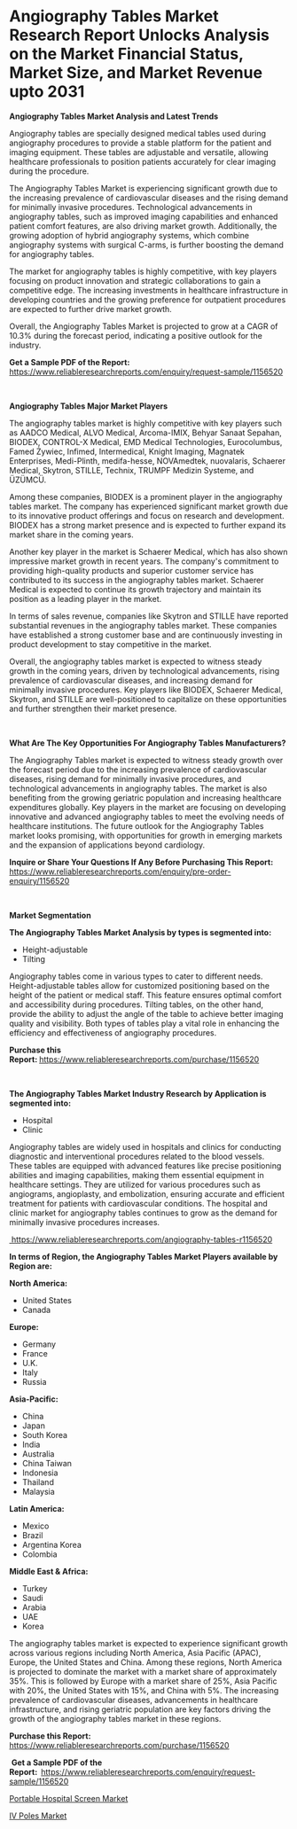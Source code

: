 <p><h1>Angiography Tables Market Research Report Unlocks Analysis on the Market Financial Status, Market Size, and Market Revenue upto 2031</h1></p><p><strong>Angiography Tables Market Analysis and Latest Trends</strong></p>
<p><p>Angiography tables are specially designed medical tables used during angiography procedures to provide a stable platform for the patient and imaging equipment. These tables are adjustable and versatile, allowing healthcare professionals to position patients accurately for clear imaging during the procedure.</p><p>The Angiography Tables Market is experiencing significant growth due to the increasing prevalence of cardiovascular diseases and the rising demand for minimally invasive procedures. Technological advancements in angiography tables, such as improved imaging capabilities and enhanced patient comfort features, are also driving market growth. Additionally, the growing adoption of hybrid angiography systems, which combine angiography systems with surgical C-arms, is further boosting the demand for angiography tables.</p><p>The market for angiography tables is highly competitive, with key players focusing on product innovation and strategic collaborations to gain a competitive edge. The increasing investments in healthcare infrastructure in developing countries and the growing preference for outpatient procedures are expected to further drive market growth.</p><p>Overall, the Angiography Tables Market is projected to grow at a CAGR of 10.3% during the forecast period, indicating a positive outlook for the industry.</p></p>
<p><strong>Get a Sample PDF of the Report:&nbsp;</strong> <a href="https://www.reliableresearchreports.com/enquiry/request-sample/1156520">https://www.reliableresearchreports.com/enquiry/request-sample/1156520</a></p>
<p>&nbsp;</p>
<p><strong>Angiography Tables Major Market Players</strong></p>
<p><p>The angiography tables market is highly competitive with key players such as AADCO Medical, ALVO Medical, Arcoma-IMIX, Behyar Sanaat Sepahan, BIODEX, CONTROL-X Medical, EMD Medical Technologies, Eurocolumbus, Famed Żywiec, Infimed, Intermedical, Knight Imaging, Magnatek Enterprises, Medi-Plinth, medifa-hesse, NOVAmedtek, nuovalaris, Schaerer Medical, Skytron, STILLE, Technix, TRUMPF Medizin Systeme, and ÜZÜMCÜ.</p><p>Among these companies, BIODEX is a prominent player in the angiography tables market. The company has experienced significant market growth due to its innovative product offerings and focus on research and development. BIODEX has a strong market presence and is expected to further expand its market share in the coming years.</p><p>Another key player in the market is Schaerer Medical, which has also shown impressive market growth in recent years. The company's commitment to providing high-quality products and superior customer service has contributed to its success in the angiography tables market. Schaerer Medical is expected to continue its growth trajectory and maintain its position as a leading player in the market.</p><p>In terms of sales revenue, companies like Skytron and STILLE have reported substantial revenues in the angiography tables market. These companies have established a strong customer base and are continuously investing in product development to stay competitive in the market.</p><p>Overall, the angiography tables market is expected to witness steady growth in the coming years, driven by technological advancements, rising prevalence of cardiovascular diseases, and increasing demand for minimally invasive procedures. Key players like BIODEX, Schaerer Medical, Skytron, and STILLE are well-positioned to capitalize on these opportunities and further strengthen their market presence.</p></p>
<p>&nbsp;</p>
<p><strong>What Are The Key Opportunities For Angiography Tables Manufacturers?</strong></p>
<p><p>The Angiography Tables market is expected to witness steady growth over the forecast period due to the increasing prevalence of cardiovascular diseases, rising demand for minimally invasive procedures, and technological advancements in angiography tables. The market is also benefiting from the growing geriatric population and increasing healthcare expenditures globally. Key players in the market are focusing on developing innovative and advanced angiography tables to meet the evolving needs of healthcare institutions. The future outlook for the Angiography Tables market looks promising, with opportunities for growth in emerging markets and the expansion of applications beyond cardiology.</p></p>
<p><strong>Inquire or Share Your Questions If Any Before Purchasing This Report:</strong> <a href="https://www.reliableresearchreports.com/enquiry/pre-order-enquiry/1156520">https://www.reliableresearchreports.com/enquiry/pre-order-enquiry/1156520</a></p>
<p>&nbsp;</p>
<p><strong>Market Segmentation</strong></p>
<p><strong>The Angiography Tables Market Analysis by types is segmented into:</strong></p>
<p><ul><li>Height-adjustable</li><li>Tilting</li></ul></p>
<p><p>Angiography tables come in various types to cater to different needs. Height-adjustable tables allow for customized positioning based on the height of the patient or medical staff. This feature ensures optimal comfort and accessibility during procedures. Tilting tables, on the other hand, provide the ability to adjust the angle of the table to achieve better imaging quality and visibility. Both types of tables play a vital role in enhancing the efficiency and effectiveness of angiography procedures.</p></p>
<p><strong>Purchase this Report:&nbsp;</strong><a href="https://www.reliableresearchreports.com/purchase/1156520">https://www.reliableresearchreports.com/purchase/1156520</a></p>
<p>&nbsp;</p>
<p><strong>The Angiography Tables Market Industry Research by Application is segmented into:</strong></p>
<p><ul><li>Hospital</li><li>Clinic</li></ul></p>
<p><p>Angiography tables are widely used in hospitals and clinics for conducting diagnostic and interventional procedures related to the blood vessels. These tables are equipped with advanced features like precise positioning abilities and imaging capabilities, making them essential equipment in healthcare settings. They are utilized for various procedures such as angiograms, angioplasty, and embolization, ensuring accurate and efficient treatment for patients with cardiovascular conditions. The hospital and clinic market for angiography tables continues to grow as the demand for minimally invasive procedures increases.</p></p>
<p><a href="https://www.reliableresearchreports.com/angiography-tables-r1156520">&nbsp;https://www.reliableresearchreports.com/angiography-tables-r1156520</a></p>
<p><strong>In terms of Region, the Angiography Tables Market Players available by Region are:</strong></p>
<p>
    <p> <strong> North America: </strong>
        <ul>
            <li>United States</li>
            <li>Canada</li>
        </ul>
        </p> 
    <p> <strong> Europe: </strong>
        <ul>
            <li>Germany</li>
            <li>France</li>
            <li>U.K.</li>
            <li>Italy</li>
            <li>Russia</li>
        </ul>
        </p> 
    <p> <strong> Asia-Pacific: </strong>
        <ul>
            <li>China</li>
            <li>Japan</li>
            <li>South Korea</li>
            <li>India</li>
            <li>Australia</li>
            <li>China Taiwan</li>
            <li>Indonesia</li>
            <li>Thailand</li>
            <li>Malaysia</li>
        </ul>
        </p> 
    <p> <strong> Latin America: </strong>
        <ul>
            <li>Mexico</li>
            <li>Brazil</li>
            <li>Argentina Korea</li>
            <li>Colombia</li>
        </ul>
        </p> 
    <p> <strong> Middle East & Africa: </strong>
        <ul>
            <li>Turkey</li>
            <li>Saudi</li>
            <li>Arabia</li>
            <li>UAE</li>
            <li>Korea</li>
        </ul>
    </p>
    </p>
<p><p>The angiography tables market is expected to experience significant growth across various regions including North America, Asia Pacific (APAC), Europe, the United States and China. Among these regions, North America is projected to dominate the market with a market share of approximately 35%. This is followed by Europe with a market share of 25%, Asia Pacific with 20%, the United States with 15%, and China with 5%. The increasing prevalence of cardiovascular diseases, advancements in healthcare infrastructure, and rising geriatric population are key factors driving the growth of the angiography tables market in these regions.</p></p>
<p><strong>Purchase this Report: </strong><a href="https://www.reliableresearchreports.com/purchase/1156520">https://www.reliableresearchreports.com/purchase/1156520</a></p>
<p>&nbsp;<strong>Get a Sample PDF of the Report:&nbsp;&nbsp;</strong><a href="https://www.reliableresearchreports.com/enquiry/request-sample/1156520">https://www.reliableresearchreports.com/enquiry/request-sample/1156520</a></p>
<p><strong></strong></p>
<p><p><a href="https://github.com/okotobwrhuteie/Market-Research-Report-List-2/blob/main/portable-hospital-screen-market.md">Portable Hospital Screen Market</a></p><p><a href="https://github.com/LeilaniWyman2021/Market-Research-Report-List-1/blob/main/iv-poles-market.md">IV Poles Market</a></p></p>
